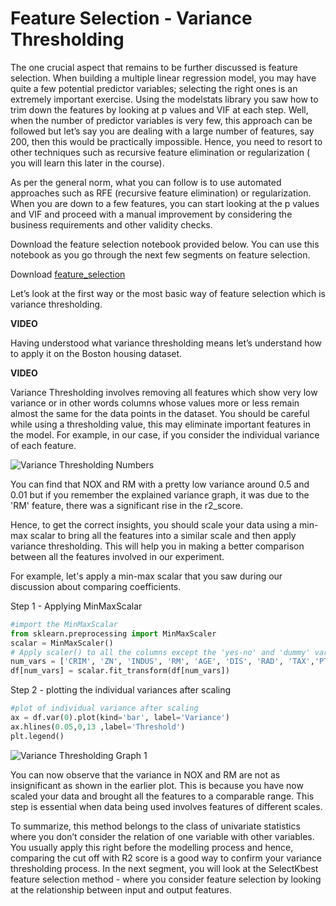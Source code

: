 # Feature Selection - Variance Thresholding

The one crucial aspect that remains to be further discussed is feature selection. When building a multiple linear regression model, you may have quite a few potential predictor variables; selecting the right ones is an extremely important exercise. Using the modelstats library you saw how to trim down the features by looking at p values and VIF at each step. Well, when the number of predictor variables is very few, this approach can be followed but let’s say you are dealing with a large number of features, say 200, then this would be practically impossible. Hence, you need to resort to other techniques such as recursive feature elimination or regularization ( you will learn this later in the course).

As per the general norm, what you can follow is to use automated approaches such as RFE (recursive feature elimination) or regularization. When you are down to a few features, you can start looking at the p values and VIF and proceed with a manual improvement by considering the business requirements and other validity checks.

Download the feature selection notebook provided below. You can use this notebook as you go through the next few segments on feature selection.

Download [feature_selection](feature_selection.ipynb)

Let’s look at the first way or the most basic way of feature selection which is variance thresholding.

**VIDEO**

Having understood what variance thresholding means let’s understand how to apply it on the Boston housing dataset.

**VIDEO**

Variance Thresholding involves removing all features which show very low variance or in other words columns whose values more or less remain almost the same for the data points in the dataset. You should be careful while using a thresholding value, this may eliminate important features in the model. For example, in our case, if you consider the individual variance of each feature.

![Variance Thresholding Numbers](https://i.ibb.co/CHwMqPn/Variance-Thresholding-Numbers.png)

You can find that NOX and RM with a pretty low variance around 0.5 and 0.01 but if you remember the explained variance graph, it was due to the 'RM' feature, there was a significant rise in the r2_score. 

Hence, to get the correct insights, you should scale your data using a min-max scalar to bring all the features into a similar scale and then apply variance thresholding. This will help you in making a better comparison between all the features involved in our experiment.

For example, let's apply a min-max scalar that you saw during our discussion about comparing coefficients.

Step 1 - Applying MinMaxScalar

```python
#import the MinMaxScalar
from sklearn.preprocessing import MinMaxScaler
scalar = MinMaxScaler()
# Apply scaler() to all the columns except the 'yes-no' and 'dummy' variables
num_vars = ['CRIM', 'ZN', 'INDUS', 'RM', 'AGE', 'DIS', 'RAD', 'TAX','PTRATIO', 'B', 'LSTAT','price']
df[num_vars] = scalar.fit_transform(df[num_vars])
```

Step 2 - plotting the individual variances after scaling 

```python
#plot of individual variance after scaling
ax = df.var(0).plot(kind='bar', label='Variance')
ax.hlines(0.05,0,13 ,label='Threshold')
plt.legend()
```

![Variance Thresholding Graph 1](https://i.ibb.co/TKf43JR/Variance-Thresholding-Graph-1.png)

You can now observe that the variance in NOX and RM are not as insignificant as shown in the earlier plot. This is because you have now scaled your data and brought all the features to a comparable range. This step is essential when data being used involves features of different scales.

To summarize, this method belongs to the class of univariate statistics where you don’t consider the relation of one variable with other variables. You usually apply this right before the modelling process and hence, comparing the cut off with R2 score is a good way to confirm your variance thresholding process. In the next segment, you will look at the SelectKbest feature selection method - where you consider feature selection by looking at the relationship between input and output features.